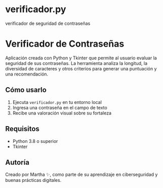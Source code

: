 # verificador.py
verificador de seguridad de contraseñas
# Verificador de Contraseñas

Aplicación creada con Python y Tkinter que permite al usuario evaluar la seguridad de sus contraseñas. La herramienta analiza la longitud, la diversidad de caracteres y otros criterios para generar una puntuación y una recomendación.

## Cómo usarlo

1. Ejecuta `verificador.py` en tu entorno local
2. Ingresa una contraseña en el campo de texto
3. Recibe una valoración visual sobre su fortaleza

## Requisitos

- Python 3.8 o superior
- Tkinter

## Autoría

Creado por Martha ✨, como parte de su aprendizaje en ciberseguridad y buenas prácticas digitales.
